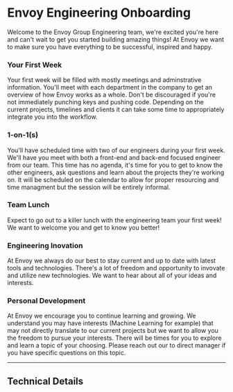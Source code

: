 # Envoy Engineering Onboarding

Welcome to the Envoy Group Engineering team, we're excited you're here and can't wait to get you started building amazing things! At Envoy we want to make sure you have everything to be successful, inspired and happy.

### Your First Week
Your first week will be filled with mostly meetings and adminstrative information. You'll meet with each department in the company to get an overview of how Envoy works as a whole. Don't be discouraged if you're not immediately punching keys and pushing code. Depending on the current projects, timelines and clients it can take some time to appropriately integrate you into the workflow.

### 1-on-1(s)
You'll have scheduled time with two of our engineers during your first week. We'll have you meet with both a front-end and back-end focused engineer from our team. This time has no agenda, it's time for you to get to know the other engineers, ask questions and learn about the projects they're working on. It will be scheduled on the calendar to allow for proper resourcing and time managment but the session will be entirely informal.

### Team Lunch
Expect to go out to a killer lunch with the engineering team your first week! We want to welcome you and get to know you better!

### Engineering Inovation
At Envoy we always do our best to stay current and up to date with latest tools and technologies. There's a lot of freedom and opportunity to invovate and utilize new technologies. We want to hear about all of your ideas and interests.

### Personal Development
At Envoy we encourage you to continue learning and growing. We understand you may have interests (Machine Learning for example) that may not directly translate to our current projects but we want to allow you the freedom to pursue your interests. There will be times for you to explore and learn a topic of your choosing. Please reach out our to direct manager if you have specific questions on this topic.

-------------------------------------------

## Technical Details
